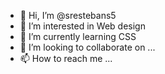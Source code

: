 - 👋 Hi, I’m @srestebans5
- 👀 I’m interested in Web design
- 🌱 I’m currently learning CSS
- 💞️ I’m looking to collaborate on ...
- 📫 How to reach me ...

<!---
srestebans5/srestebans5 is a ✨ special ✨ repository because its `README.md` (this file) appears on your GitHub profile.
You can click the Preview link to take a look at your changes.
--->
